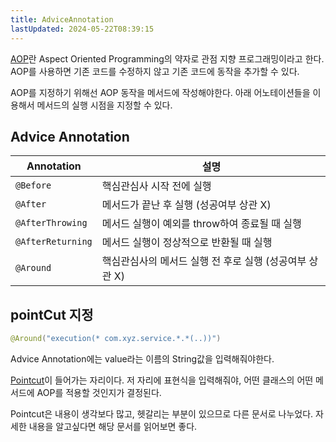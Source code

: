 ```yaml
---
title: AdviceAnnotation
lastUpdated: 2024-05-22T08:39:15
---
```


<a href="./AOP.md">AOP</a>란 Aspect Oriented Programming의 약자로 관점 지향 프로그래밍이라고 한다. AOP를 사용하면 기존 코드를 수정하지 않고 기존 코드에 동작을 추가할 수 있다.

AOP를 지정하기 위해선 AOP 동작을 메서드에 작성해야한다. 아래 어노테이션들을 이용해서 메서드의 실행 시점을 지정할 수 있다.

## Advice Annotation

|Annotation|설명|
|-|-|
|`@Before`|핵심관심사 시작 전에 실행|
|`@After`|메서드가 끝난 후 실행 (성공여부 상관 X)|
|`@AfterThrowing`|메서드 실행이 예외를 throw하여 종료될 때 실행|
|`@AfterReturning`|메서드 실행이 정상적으로 반환될 때 실행|
|`@Around`|핵심관심사의 메서드 실행 전 후로 실행 (성공여부 상관 X)|

## pointCut 지정

```java
@Around("execution(* com.xyz.service.*.*(..))")
```

Advice Annotation에는 value라는 이름의 String값을 입력해줘야한다.

<a href="./Pointcut.md">Pointcut</a>이 들어가는 자리이다. 저 자리에 표현식을 입력해줘야, 어떤 클래스의 어떤 메서드에 AOP를 적용할 것인지가 결정된다.

Pointcut은 내용이 생각보다 많고, 헷갈리는 부분이 있으므로 다른 문서로 나누었다. 자세한 내용을 알고싶다면 해당 문서를 읽어보면 좋다.
